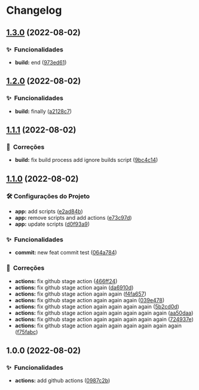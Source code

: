 # Changelog

## [1.3.0](https://github.com/dekisr/test-release/compare/v1.2.0...v1.3.0) (2022-08-02)


### :sparkles:  Funcionalidades

* **build:** end ([973ed61](https://github.com/dekisr/test-release/commit/973ed61b8a4e5da055a149fda31bb9716634f7d6))

## [1.2.0](https://github.com/dekisr/test-release/compare/v1.1.1...v1.2.0) (2022-08-02)


### :sparkles:  Funcionalidades

* **build:** finally ([a2128c7](https://github.com/dekisr/test-release/commit/a2128c790830d65f1b2312c153aa9688d9ba75d4))

## [1.1.1](https://github.com/dekisr/test-release/compare/v1.1.0...v1.1.1) (2022-08-02)


### :nut_and_bolt:  Correções

* **build:** fix build process add ignore builds script ([9bc4c14](https://github.com/dekisr/test-release/commit/9bc4c143fc717dddb3c11223aa7546b493ade68b))

## [1.1.0](https://github.com/dekisr/test-release/compare/v1.0.0...v1.1.0) (2022-08-02)


### :hammer_and_wrench: Configurações do Projeto

* **app:** add scripts ([e2ad84b](https://github.com/dekisr/test-release/commit/e2ad84bcc07b6754ddeeb9a079840c7ee60dc00c))
* **app:** remove scripts and add actions ([e73c97d](https://github.com/dekisr/test-release/commit/e73c97da71783c0200d3cd46afe972801a0fb1b4))
* **app:** update scripts ([d0f93a9](https://github.com/dekisr/test-release/commit/d0f93a916d5147b3addfc05245661dc494852b22))


### :sparkles:  Funcionalidades

* **commit:** new feat commit test ([064a784](https://github.com/dekisr/test-release/commit/064a784d5c6ac28edda3e24095ce6768a7f1a272))


### :nut_and_bolt:  Correções

* **actions:** fix github stage action ([466ff24](https://github.com/dekisr/test-release/commit/466ff24a2d166994f821f064255000536c7a53bc))
* **actions:** fix github stage action again ([da6910d](https://github.com/dekisr/test-release/commit/da6910d859e74b486db1bc4c5555fcac340e81e8))
* **actions:** fix github stage action again again ([f4fa657](https://github.com/dekisr/test-release/commit/f4fa6570172d20c05122e3e9d29e608c60486712))
* **actions:** fix github stage action again again again ([039e478](https://github.com/dekisr/test-release/commit/039e478643014953e712c5de598aa6f9ad180774))
* **actions:** fix github stage action again again again again ([5b2cd0d](https://github.com/dekisr/test-release/commit/5b2cd0d652a5f4f3f29fb261b68ac843c34fd2bc))
* **actions:** fix github stage action again again again again again ([aa50daa](https://github.com/dekisr/test-release/commit/aa50daab10800afe20e762f97b1a9b0a667cafb4))
* **actions:** fix github stage action again again again again again ([724937e](https://github.com/dekisr/test-release/commit/724937ed92c4e55c2ab9d0dadbad24320bfdf31e))
* **actions:** fix github stage action again again again again again again ([f75fabc](https://github.com/dekisr/test-release/commit/f75fabc3fa2b1e28b435dfe76e978befc36a0f9c))

## 1.0.0 (2022-08-02)


### :sparkles:  Funcionalidades

* **actions:** add github actions ([0987c2b](https://github.com/dekisr/test-release/commit/0987c2bc71056d9ac0d80601a2062b6f73120cce))
